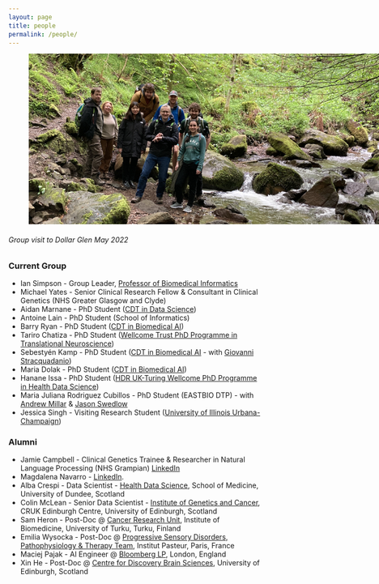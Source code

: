 ```yaml
---
layout: page
title: people
permalink: /people/
---
```


<figure>
   <img src='/assets/GroupMay2022_DollarGlen.jpg' style='max-width:750px;' />
</figure>
<h6><i>Group visit to Dollar Glen May 2022</i></h6>

### Current Group
- Ian Simpson - Group Leader, [Professor of Biomedical Informatics](https://www.ed.ac.uk/profile/ian-simpson)
- Michael Yates - Senior Clinical Research Fellow & Consultant in Clinical Genetics (NHS Greater Glasgow and Clyde)
- Aidan Marnane - PhD Student ([CDT in Data Science](https://web.inf.ed.ac.uk/cdt/epsrc-cdt-in-data-science/))
- Antoine Lain - PhD Student (School of Informatics)
- Barry Ryan - PhD Student ([CDT in Biomedical AI](https://web.inf.ed.ac.uk/cdt/biomedical-ai))
- Tariro Chatiza - PhD Student ([Wellcome Trust PhD Programme in Translational Neuroscience](https://www.edinburghneuroscience.ed.ac.uk/wellcome-trust-4-year-phd-translational-neuroscience))
- Sebestyén Kamp - PhD Student ([CDT in Biomedical AI](https://web.inf.ed.ac.uk/cdt/biomedical-ai) - with [Giovanni Stracquadanio](https://www.stracquadaniolab.org/))
- Maria Dolak - PhD Student ([CDT in Biomedical AI](https://web.inf.ed.ac.uk/cdt/biomedical-ai))
- Hanane Issa - PhD Student ([HDR UK-Turing Wellcome PhD Programme in Health Data Science](https://www.hdruk.ac.uk/careers-in-health-data-science/further-education/phd-programme/))
- Maria Juliana Rodriguez Cubillos - PhD Student (EASTBIO DTP) - with [Andrew Millar](https://www.ed.ac.uk/profile/andrew-millar) & [Jason Swedlow](https://www.dundee.ac.uk/people/jason-swedlow)
- Jessica Singh - Visiting Research Student ([University of Illinois Urbana-Champaign](https://illinois.edu))

### Alumni
- Jamie Campbell - Clinical Genetics Trainee & Researcher in Natural Language Processing (NHS Grampian) [LinkedIn](https://www.linkedin.com/in/jamie-campbell-b984601a8/)
- Magdalena Navarro - [LinkedIn](https://uk.linkedin.com/in/magdalena-navarro-torres-arpi-751b63131).
- Alba Crespi - Data Scientist - [Health Data Science](https://www.dundee.ac.uk/medicine/research/population-health-genomics/health-data-science), School of Medicine, University of Dundee, Scotland
- Colin McLean - Senior Data Scientist - [Institute of Genetics and Cancer](https://www.ed.ac.uk/cancer-centre/research/hall-group), CRUK Edinburgh Centre, University of Edinburgh, Scotland
- Sam Heron - Post-Doc @ [Cancer Research Unit](https://www.utu.fi/en/university/faculty-of-medicine/institute-of-biomedicine/research/cancer-research), Institute of Biomedicine, University of Turku, Turku, Finland
- Emilia Wysocka - Post-Doc @ [Progressive Sensory Disorders, Pathophysiology & Therapy Team](https://research.pasteur.fr/en/team/progressive-sensory-disorders-pathophysiology-and-therapy/), Institut Pasteur, Paris, France
- Maciej Pajak - AI Engineer @ [Bloomberg LP](https://www.bloomberg.com/company/), London, England
- Xin He - Post-Doc @ [Centre for Discovery Brain Sciences](https://www.ed.ac.uk/discovery-brain-sciences), University of Edinburgh, Scotland
